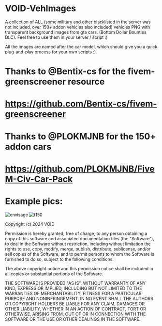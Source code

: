 # VOID-VehImages
 A collection of ALL (some military and other blacklisted in the server was not included, over 150+ addon vehicles also included) vehicles PNG with transparent background images from gta cars. (Bottom Dollar Bounties DLC). Feel free to use them in your server / script :)

All the images are named after the car model, which should give you a quick plug-and-play process for your own scripts :)

# Thanks to @Bentix-cs for the fivem-greenscreener resource
# https://github.com/Bentix-cs/fivem-greenscreener

# Thanks to @PLOKMJNB for the 150+ addon cars
# https://github.com/PLOKMJNB/FiveM-Civ-Car-Pack

# Example pics:
![envisage](https://github.com/user-attachments/assets/1e8db7d2-dacd-414b-b0a6-fc14698e376c)
![f150](https://github.com/user-attachments/assets/0c83e3ab-0999-4904-98a8-ea1e2e5cfeea)

		

Copyright (c) 2024 VOID

Permission is hereby granted, free of charge, to any person obtaining a copy
of this software and associated documentation files (the "Software"), to deal
in the Software without restriction, including without limitation the rights
to use, copy, modify, merge, publish, distribute, sublicense, and/or sell
copies of the Software, and to permit persons to whom the Software is
furnished to do so, subject to the following conditions:

The above copyright notice and this permission notice shall be included in all
copies or substantial portions of the Software.

THE SOFTWARE IS PROVIDED "AS IS", WITHOUT WARRANTY OF ANY KIND, EXPRESS OR
IMPLIED, INCLUDING BUT NOT LIMITED TO THE WARRANTIES OF MERCHANTABILITY,
FITNESS FOR A PARTICULAR PURPOSE AND NONINFRINGEMENT. IN NO EVENT SHALL THE
AUTHORS OR COPYRIGHT HOLDERS BE LIABLE FOR ANY CLAIM, DAMAGES OR OTHER
LIABILITY, WHETHER IN AN ACTION OF CONTRACT, TORT OR OTHERWISE, ARISING FROM,
OUT OF OR IN CONNECTION WITH THE SOFTWARE OR THE USE OR OTHER DEALINGS IN THE
SOFTWARE.


